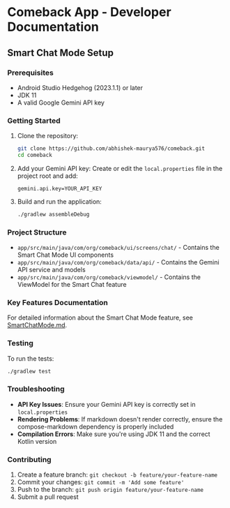 # Comeback App - Developer Documentation

## Smart Chat Mode Setup

### Prerequisites
- Android Studio Hedgehog (2023.1.1) or later
- JDK 11
- A valid Google Gemini API key

### Getting Started

1. Clone the repository:
   ```bash
   git clone https://github.com/abhishek-maurya576/comeback.git
   cd comeback
   ```

2. Add your Gemini API key:
   Create or edit the `local.properties` file in the project root and add:
   ```properties
   gemini.api.key=YOUR_API_KEY
   ```

3. Build and run the application:
   ```bash
   ./gradlew assembleDebug
   ```

### Project Structure

- `app/src/main/java/com/org/comeback/ui/screens/chat/` - Contains the Smart Chat Mode UI components
- `app/src/main/java/com/org/comeback/data/api/` - Contains the Gemini API service and models
- `app/src/main/java/com/org/comeback/viewmodel/` - Contains the ViewModel for the Smart Chat feature

### Key Features Documentation

For detailed information about the Smart Chat Mode feature, see [SmartChatMode.md](./SmartChatMode.md).

### Testing

To run the tests:
```bash
./gradlew test
```

### Troubleshooting

- **API Key Issues**: Ensure your Gemini API key is correctly set in `local.properties`
- **Rendering Problems**: If markdown doesn't render correctly, ensure the compose-markdown dependency is properly included
- **Compilation Errors**: Make sure you're using JDK 11 and the correct Kotlin version

### Contributing

1. Create a feature branch: `git checkout -b feature/your-feature-name`
2. Commit your changes: `git commit -m 'Add some feature'`
3. Push to the branch: `git push origin feature/your-feature-name`
4. Submit a pull request 